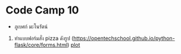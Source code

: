 # Code Camp 10
- ภูเบศก์  มะโนรัตน์

1. ทำแบบฟอร์มสั่ง pizza ดังรูป  (https://opentechschool.github.io/python-flask/core/forms.html)
[plot](./sample_web_form.png)